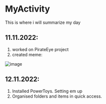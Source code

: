 # MyActivity
This is where i will summarize my day
## 11.11.2022:
1) worked on PirateEye project
2) created meme:

![image](https://user-images.githubusercontent.com/81364140/201493780-22d3d1d7-c627-400a-a24a-bcedec7ca3a8.png)

## 12.11.2022:
1) Installed PowerToys. Setting em up
2) Organised folders and items in quick access.

